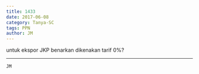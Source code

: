 ```yaml
---
title: 1433
date: 2017-06-08
category: Tanya-SC
tags: PPN
author: JM
---
```


untuk ekspor JKP benarkan dikenakan tarif 0%?

---



`JM`
